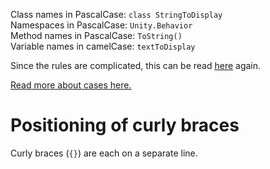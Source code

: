 Class names in PascalCase:  `class StringToDisplay`  
Namespaces in PascalCase:    `Unity.Behavior`  
Method names in PascalCase: `ToString()`  
Variable names in camelCase: `textToDisplay`  

Since the rules are complicated, this can be read [here](https://github.com/ktaranov/naming-convention/blob/master/C%23%20Coding%20Standards%20and%20Naming%20Conventions.md) again.

[Read more about cases here.](../../etc/text-cases.md)

# Positioning of curly braces
Curly braces (`{}`) are each on a separate line.

